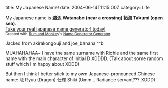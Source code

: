 title: My Japanese Name!
date: 2004-06-14T11:15:00Z
category: Life

<p>My Japanese name is <b>渡辺 Watanabe (near a crossing) 拓海 Takumi (open sea)</b>.<br /><a href="http://rumandmonkey.com/widgets/toys/namegen/969/">Take your real japanese name generator! today!</a><br /><small>Created with <a href="http://rumandmonkey.com/">Rum and Monkey</a>'s <a href="http://rumandmonkey.com/widgets/toys/namegen/">Name Generator Generator</a>.</small></p>

Jacked from akirakongouji and joe\_banana ^^b

MUAHAHAHAA~ I have the same surname with Richie and the same first name with the main character of Initial D XDDDD. (Talk about some random stuff which I'm happy about XDDD)

But then I think I better stick to my own Japanese-pronounced Chinese name: 龍 Ryuu (Dragon) 仕輝 Shiki (Umm… Radiance servant??? XDDD)
